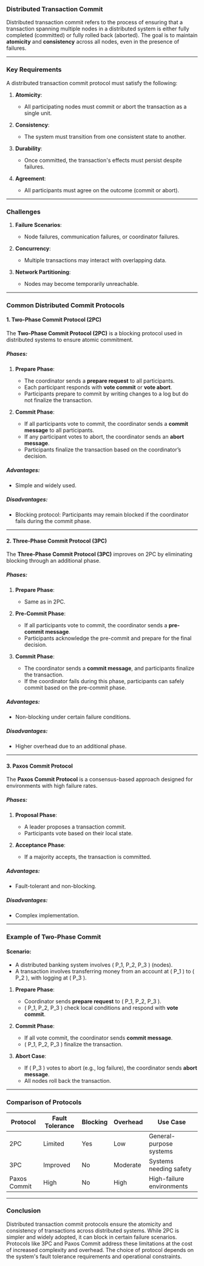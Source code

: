 ### **Distributed Transaction Commit**

Distributed transaction commit refers to the process of ensuring that a transaction spanning multiple nodes in a distributed system is either fully completed (committed) or fully rolled back (aborted). The goal is to maintain **atomicity** and **consistency** across all nodes, even in the presence of failures.

---

### **Key Requirements**

A distributed transaction commit protocol must satisfy the following:

1. **Atomicity**:
   - All participating nodes must commit or abort the transaction as a single unit.

2. **Consistency**:
   - The system must transition from one consistent state to another.

3. **Durability**:
   - Once committed, the transaction's effects must persist despite failures.

4. **Agreement**:
   - All participants must agree on the outcome (commit or abort).

---

### **Challenges**

1. **Failure Scenarios**:
   - Node failures, communication failures, or coordinator failures.

2. **Concurrency**:
   - Multiple transactions may interact with overlapping data.

3. **Network Partitioning**:
   - Nodes may become temporarily unreachable.

---

### **Common Distributed Commit Protocols**

#### **1. Two-Phase Commit Protocol (2PC)**

The **Two-Phase Commit Protocol (2PC)** is a blocking protocol used in distributed systems to ensure atomic commitment.

##### **Phases**:

1. **Prepare Phase**:
   - The coordinator sends a **prepare request** to all participants.
   - Each participant responds with **vote commit** or **vote abort**.
   - Participants prepare to commit by writing changes to a log but do not finalize the transaction.

2. **Commit Phase**:
   - If all participants vote to commit, the coordinator sends a **commit message** to all participants.
   - If any participant votes to abort, the coordinator sends an **abort message**.
   - Participants finalize the transaction based on the coordinator’s decision.

##### **Advantages**:
- Simple and widely used.

##### **Disadvantages**:
- Blocking protocol: Participants may remain blocked if the coordinator fails during the commit phase.

---

#### **2. Three-Phase Commit Protocol (3PC)**

The **Three-Phase Commit Protocol (3PC)** improves on 2PC by eliminating blocking through an additional phase.

##### **Phases**:

1. **Prepare Phase**:
   - Same as in 2PC.

2. **Pre-Commit Phase**:
   - If all participants vote to commit, the coordinator sends a **pre-commit message**.
   - Participants acknowledge the pre-commit and prepare for the final decision.

3. **Commit Phase**:
   - The coordinator sends a **commit message**, and participants finalize the transaction.
   - If the coordinator fails during this phase, participants can safely commit based on the pre-commit phase.

##### **Advantages**:
- Non-blocking under certain failure conditions.

##### **Disadvantages**:
- Higher overhead due to an additional phase.

---

#### **3. Paxos Commit Protocol**

The **Paxos Commit Protocol** is a consensus-based approach designed for environments with high failure rates.

##### **Phases**:

1. **Proposal Phase**:
   - A leader proposes a transaction commit.
   - Participants vote based on their local state.

2. **Acceptance Phase**:
   - If a majority accepts, the transaction is committed.

##### **Advantages**:
- Fault-tolerant and non-blocking.

##### **Disadvantages**:
- Complex implementation.

---

### **Example of Two-Phase Commit**

#### Scenario:
- A distributed banking system involves \( P_1, P_2, P_3 \) (nodes).
- A transaction involves transferring money from an account at \( P_1 \) to \( P_2 \), with logging at \( P_3 \).

1. **Prepare Phase**:
   - Coordinator sends **prepare request** to \( P_1, P_2, P_3 \).
   - \( P_1, P_2, P_3 \) check local conditions and respond with **vote commit**.

2. **Commit Phase**:
   - If all vote commit, the coordinator sends **commit message**.
   - \( P_1, P_2, P_3 \) finalize the transaction.

3. **Abort Case**:
   - If \( P_3 \) votes to abort (e.g., log failure), the coordinator sends **abort message**.
   - All nodes roll back the transaction.

---

### **Comparison of Protocols**

| Protocol       | Fault Tolerance | Blocking   | Overhead   | Use Case                |
|----------------|-----------------|------------|------------|-------------------------|
| 2PC            | Limited         | Yes        | Low        | General-purpose systems |
| 3PC            | Improved        | No         | Moderate   | Systems needing safety  |
| Paxos Commit   | High            | No         | High       | High-failure environments |

---

### **Conclusion**

Distributed transaction commit protocols ensure the atomicity and consistency of transactions across distributed systems. While 2PC is simpler and widely adopted, it can block in certain failure scenarios. Protocols like 3PC and Paxos Commit address these limitations at the cost of increased complexity and overhead. The choice of protocol depends on the system's fault tolerance requirements and operational constraints.
